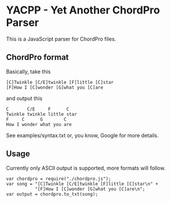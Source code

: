 # YACPP - Yet Another ChordPro Parser

This is a JavaScript parser for ChordPro files.

## ChordPro format

Basically, take this

    [C]Twinkle [C/E]twinkle [F]little [C]star
    [F]How I [C]wonder [G]what you [C]are

and output this
 
    C       C/E     F      C
    Twinkle twinkle little star
    F     C      G        C
    How I wonder what you are

See examples/syntax.txt or, you know, Google for more details.

## Usage

Currently only ASCII output is supported, more formats will follow.

    var chordpro = require("./chordpro.js");
    var song = "[C]Twinkle [C/E]twinkle [F]little [C]star\n" +
               "[F]How I [C]wonder [G]what you [C]are\n";
    var output = chordpro.to_txt(song);
